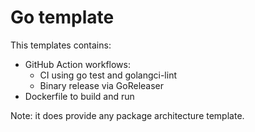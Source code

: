 # Go template

This templates contains:
* GitHub Action workflows:
    * CI using go test and golangci-lint
    * Binary release via GoReleaser
* Dockerfile to build and run

Note: it does provide any package architecture template.
